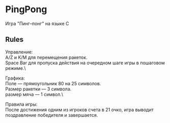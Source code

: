 # PingPong
Игра "Пинг–понг" на языке C
## Rules

Управление:\
A/Z и K/M для перемещения ракеток.\
Space Bar для пропуска действия на очередном шаге игры в пошаговом режиме.\

Графика:\
Поле — прямоугольник 80 на 25 символов.\
Размер ракетки — 3 символа.\
размер мяча — 1 символ.\

Правила игры:\
После достижения одним из игроков счета в 21 очко, игра выводит поздравление победителя и завершается.
